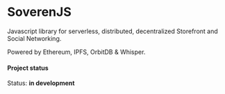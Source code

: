 # SoverenJS
Javascript library for serverless, distributed, decentralized Storefront and Social Networking.

Powered by Ethereum, IPFS, OrbitDB & Whisper.

#### Project status

Status: **in development**
